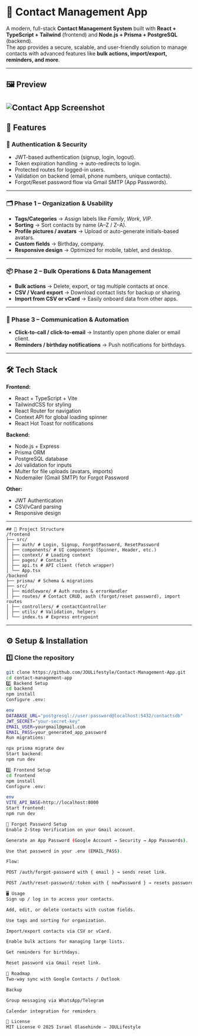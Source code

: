 # 📇 Contact Management App

A modern, full-stack **Contact Management System** built with **React + TypeScript + Tailwind** (frontend) and **Node.js + Prisma + PostgreSQL** (backend).  
The app provides a secure, scalable, and user-friendly solution to manage contacts with advanced features like **bulk actions, import/export, reminders, and more**.

---

## 🖼️ Preview

![Contact App Screenshot](frontend\public\Contact_mockup.png)  
---

## 🚀 Features

### 🔐 Authentication & Security
- JWT-based authentication (signup, login, logout).
- Token expiration handling → auto-redirects to login.
- Protected routes for logged-in users.
- Validation on backend (email, phone numbers, unique contacts).
- Forgot/Reset password flow via Gmail SMTP (App Passwords).

---

### 🗂 Phase 1 – Organization & Usability
- **Tags/Categories** → Assign labels like *Family*, *Work*, *VIP*.
- **Sorting** → Sort contacts by name (A–Z / Z–A).
- **Profile pictures / avatars** → Upload or auto-generate initials-based avatars.
- **Custom fields** → Birthday, company.
- **Responsive design** → Optimized for mobile, tablet, and desktop.

---

### 📦 Phase 2 – Bulk Operations & Data Management
- **Bulk actions** → Delete, export, or tag multiple contacts at once.
- **CSV / Vcard export** → Download contact lists for backup or sharing.
- **Import from CSV or vCard** → Easily onboard data from other apps.

---

### 💬 Phase 3 – Communication & Automation
- **Click-to-call / click-to-email** → Instantly open phone dialer or email client.
- **Reminders / birthday notifications** → Push notifications for birthdays.

---

## 🛠 Tech Stack

**Frontend:**
- React + TypeScript + Vite
- TailwindCSS for styling
- React Router for navigation
- Context API for global loading spinner
- React Hot Toast for notifications

**Backend:**
- Node.js + Express
- Prisma ORM
- PostgreSQL database
- Joi validation for inputs
- Multer for file uploads (avatars, imports)
- Nodemailer (Gmail SMTP) for Forgot Password

**Other:**
- JWT Authentication
- CSV/vCard parsing
- Responsive design

---
```
## 📂 Project Structure
/frontend
├── src/
│ ├── auth/ # Login, Signup, ForgotPassword, ResetPassword
│ ├── components/ # UI components (Spinner, Header, etc.)
│ ├── context/ # Loading context
│ ├── pages/ # Contacts
│ ├── api.ts # API client (fetch wrapper)
│ └── App.tsx
/backend
├── prisma/ # Schema & migrations
├── src/
│ ├── middleware/ # Auth routes & errorHandler
│ ├── routes/ # Contact CRUD, auth (forgot/reset password), import routes
│ ├── controllers/ # contactController
│ ├── utils/ # Validation, helpers
│ └── index.ts # Express entrypoint

```
---

## ⚙️ Setup & Installation

### 1️⃣ Clone the repository
```bash
git clone https://github.com/JOULifestyle/Contact-Management-App.git
cd contact-management-app
2️⃣ Backend Setup
cd backend
npm install
Configure .env:

env
DATABASE_URL="postgresql://user:password@localhost:5432/contactsdb"
JWT_SECRET="your-secret-key"
EMAIL_USER=yourgmail@gmail.com
EMAIL_PASS=your_generated_app_password
Run migrations:

npx prisma migrate dev
Start backend:
npm run dev

3️⃣ Frontend Setup
cd frontend
npm install
Configure .env:

env
VITE_API_BASE=http://localhost:8000
Start frontend:
npm run dev

🔑 Forgot Password Setup
Enable 2-Step Verification on your Gmail account.

Generate an App Password (Google Account → Security → App Passwords).

Use that password in your .env (EMAIL_PASS).

Flow:

POST /auth/forgot-password with { email } → sends reset link.

POST /auth/reset-password/:token with { newPassword } → resets password.

🖥 Usage
Sign up / log in to access your contacts.

Add, edit, or delete contacts with custom fields.

Use tags and sorting for organization.

Import/export contacts via CSV or vCard.

Enable bulk actions for managing large lists.

Get reminders for birthdays.

Reset password via Gmail reset link.

📌 Roadmap
Two-way sync with Google Contacts / Outlook

Backup

Group messaging via WhatsApp/Telegram

Calendar integration for reminders

📄 License
MIT License © 2025 Israel Olasehinde – JOULifestyle